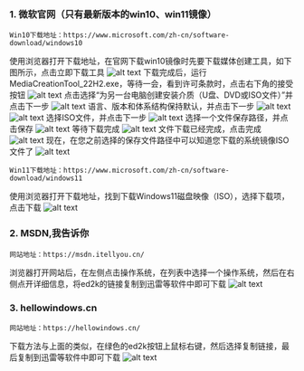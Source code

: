 ### 1. 微软官网（只有最新版本的win10、win11镜像）
```
Win10下载地址：https://www.microsoft.com/zh-cn/software-download/windows10
```
使用浏览器打开下载地址，在官网下载win10镜像时先要下载媒体创建工具，如下图所示，点击立即下载工具
![alt text](File\如何下载Windows系统镜像ISO文件\1.png)
下载完成后，运行MediaCreationTool_22H2.exe，等待一会，看到许可条款时，点击右下角的接受按钮
![alt text](File\如何下载Windows系统镜像ISO文件\2.png)
点击选择“为另一台电脑创建安装介质（U盘、DVD或ISO文件）”并点击下一步
![alt text](File\如何下载Windows系统镜像ISO文件\3.png)
语言、版本和体系结构保持默认，并点击下一步
![alt text](File\如何下载Windows系统镜像ISO文件\4.png)![alt text](image.png)
选择ISO文件，并点击下一步
![alt text](File\如何下载Windows系统镜像ISO文件\5.png)
选择一个文件保存路径，并点击保存
![alt text](File\如何下载Windows系统镜像ISO文件\6.png)
等待下载完成
![alt text](File\如何下载Windows系统镜像ISO文件\7.png)
文件下载已经完成，点击完成
![alt text](File\如何下载Windows系统镜像ISO文件\8.png)
现在，在您之前选择的保存文件路径中可以知道您下载的系统镜像ISO文件了
![alt text](File\如何下载Windows系统镜像ISO文件\9.png)

```
Win11下载地址：https://www.microsoft.com/zh-cn/software-download/windows11
```
使用浏览器打开下载地址，找到下载Windows11磁盘映像（ISO），选择下载项，点击下载
![alt text](File\如何下载Windows系统镜像ISO文件\10.png)
### 2. MSDN,我告诉你
```
网站地址：https://msdn.itellyou.cn/
```
浏览器打开网站后，在左侧点击操作系统，在列表中选择一个操作系统，然后在右侧点开详细信息，将ed2k的链接复制到迅雷等软件中即可下载
![alt text](File\如何下载Windows系统镜像ISO文件\11.png)
### 3. hellowindows.cn
```
网站地址：https://hellowindows.cn/
```
下载方法与上面的类似，在绿色的ed2k按钮上鼠标右键，然后选择复制链接，最后复制到迅雷等软件中即可下载
![alt text](File\如何下载Windows系统镜像ISO文件\12.png)
